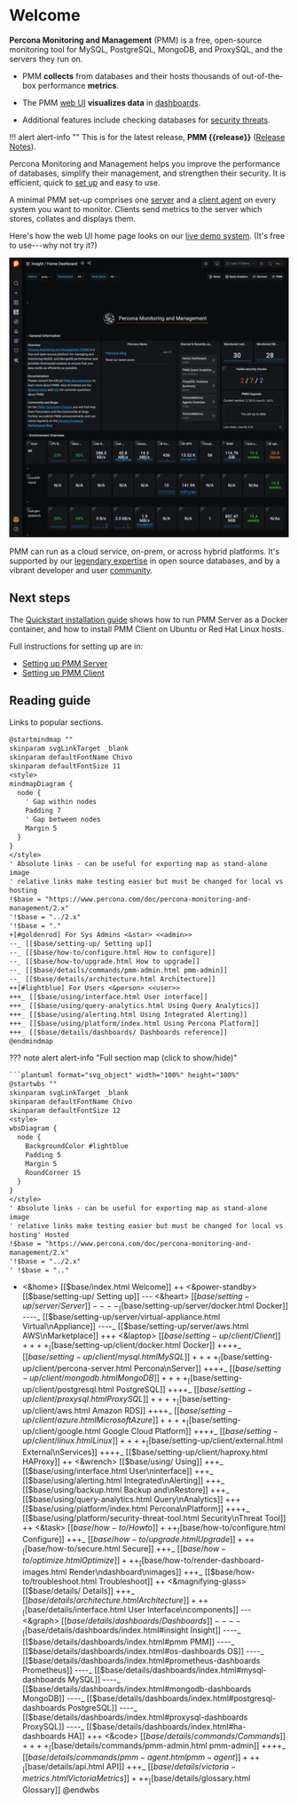 # Welcome

**Percona Monitoring and Management** (PMM) is a free, open-source monitoring tool for MySQL, PostgreSQL, MongoDB, and ProxySQL, and the servers they run on.

- PMM **collects** from databases and their hosts thousands of out-of-the-box performance **metrics**.

- The PMM [web UI](using/interface.md) **visualizes data** in [dashboards](details/dashboards/).

- Additional features include checking databases for [security threats](using/platform/security-threat-tool.md).

!!! alert alert-info ""
    This is for the latest release, **PMM {{release}}** ([Release Notes](release-notes/{{release}}.md)).

Percona Monitoring and Management helps you improve the performance of databases, simplify their management, and strengthen their security. It is efficient, quick to [set up](setting-up/index.md) and easy to use.

A minimal PMM set-up comprises one [server](details/architecture.md#pmm-server) and a [client agent](details/architecture.md#pmm-client) on every system you want to monitor. Clients send metrics to the server which stores, collates and displays them.

Here's how the web UI home page looks on our <a href='https://pmmdemo.percona.com/' target='_blank'>live demo system</a>. (It's free to use---why not try it?)

<a href='https://pmmdemo.percona.com/' target='_blank'><img src="_images/PMM_Home_Dashboard.jpg" width=600px class="imgcenter"/></a>

PMM can run as a cloud service, on-prem, or across hybrid platforms. It's supported by our [legendary expertise][PERCONA_SERVICES] in open source databases, and by a vibrant developer and user [community].

## Next steps

The [Quickstart installation guide](https://www.percona.com/software/pmm/quickstart) shows how to run PMM Server as a Docker container, and how to install PMM Client on Ubuntu or Red Hat Linux hosts.

Full instructions for setting up are in:

- [Setting up PMM Server](setting-up/server/index.md)
- [Setting up PMM Client](setting-up/client/index.md)

## Reading guide

Links to popular sections.

```plantuml format="svg_object" width="90%" height="90%"
@startmindmap ""
skinparam svgLinkTarget _blank
skinparam defaultFontName Chivo
skinparam defaultFontSize 11
<style>
mindmapDiagram {
  node {
    ' Gap within nodes
    Padding 7
    ' Gap between nodes
    Margin 5
  }
}
</style>
' Absolute links - can be useful for exporting map as stand-alone image
' relative links make testing easier but must be changed for local vs hosting
!$base = "https://www.percona.com/doc/percona-monitoring-and-management/2.x"
'!$base = "../2.x"
'!$base = "."
+[#goldenrod] For Sys Admins <&star> <<admin>>
--_ [[$base/setting-up/ Setting up]]
--_ [[$base/how-to/configure.html How to configure]]
--_ [[$base/how-to/upgrade.html How to upgrade]]
--_ [[$base/details/commands/pmm-admin.html pmm-admin]]
--_ [[$base/details/architecture.html Architecture]]
++[#lightblue] For Users <&person> <<user>>
+++_ [[$base/using/interface.html User interface]]
+++_ [[$base/using/query-analytics.html Using Query Analytics]]
+++_ [[$base/using/alerting.html Using Integrated Alerting]]
+++_ [[$base/using/platform/index.html Using Percona Platform]]
+++_ [[$base/details/dashboards/ Dashboards reference]]
@endmindmap
```

??? note alert alert-info "Full section map (click to show/hide)"

    ```plantuml format="svg_object" width="100%" height="100%"
    @startwbs ""
    skinparam svgLinkTarget _blank
    skinparam defaultFontName Chivo
    skinparam defaultFontSize 12
    <style>
    wbsDiagram {
      node {
        BackgroundColor #lightblue
        Padding 5
        Margin 5
        RoundCorner 15
      }
    }
    </style>
    ' Absolute links - can be useful for exporting map as stand-alone image
    ' relative links make testing easier but must be changed for local vs hosting' Hosted
    !$base = "https://www.percona.com/doc/percona-monitoring-and-management/2.x"
    '!$base = "../2.x"
    ' !$base = ".."
+ <&home> [[$base/index.html Welcome]]
++ <&power-standby> [[$base/setting-up/ Setting up]]
--- <&heart> [[$base/setting-up/server/ Server]]
----_ [[$base/setting-up/server/docker.html Docker]]
----_ [[$base/setting-up/server/virtual-appliance.html Virtual\nAppliance]]
----_ [[$base/setting-up/server/aws.html AWS\nMarketplace]]
+++ <&laptop> [[$base/setting-up/client/ Client]]
++++_ [[$base/setting-up/client/docker.html Docker]]
++++_ [[$base/setting-up/client/mysql.html MySQL]]
++++_ [[$base/setting-up/client/percona-server.html Percona\nServer]]
++++_ [[$base/setting-up/client/mongodb.html MongoDB]]
++++_ [[$base/setting-up/client/postgresql.html PostgreSQL]]
++++_ [[$base/setting-up/client/proxysql.html ProxySQL]]
++++_ [[$base/setting-up/client/aws.html Amazon RDS]]
++++_ [[$base/setting-up/client/azure.html Microsoft Azure]]
++++_ [[$base/setting-up/client/google.html Google Cloud Platform]]
++++_ [[$base/setting-up/client/linux.html Linux]]
++++_ [[$base/setting-up/client/external.html External\nServices]]
++++_ [[$base/setting-up/client/haproxy.html HAProxy]]
++ <&wrench> [[$base/using/ Using]]
+++_ [[$base/using/interface.html User\ninterface]]
+++_ [[$base/using/alerting.html Integrated\nAlerting]]
+++_ [[$base/using/backup.html Backup and\nRestore]]
+++_ [[$base/using/query-analytics.html Query\nAnalytics]]
+++ [[$base/using/platform/index.html Percona\nPlatform]]
++++_ [[$base/using/platform/security-threat-tool.html Security\nThreat Tool]]
++ <&task> [[$base/how-to/ How to]]
+++_ [[$base/how-to/configure.html Configure]]
+++_ [[$base/how-to/upgrade.html Upgrade]]
+++_ [[$base/how-to/secure.html Secure]]
+++_ [[$base/how-to/optimize.html Optimize]]
+++_ [[$base/how-to/render-dashboard-images.html Render\ndashboard\nimages]]
+++_ [[$base/how-to/troubleshoot.html Troubleshoot]]
++ <&magnifying-glass> [[$base/details/ Details]]
+++_ [[$base/details/architecture.html Architecture]]
+++_ [[$base/details/interface.html User Interface\ncomponents]]
--- <&graph> [[$base/details/dashboards/ Dashboards]]
----_ [[$base/details/dashboards/index.html#insight Insight]]
----_ [[$base/details/dashboards/index.html#pmm PMM]]
----_ [[$base/details/dashboards/index.html#os-dashboards OS]]
----_ [[$base/details/dashboards/index.html#prometheus-dashboards Prometheus]]
----_ [[$base/details/dashboards/index.html#mysql-dashboards MySQL]]
----_ [[$base/details/dashboards/index.html#mongodb-dashboards MongoDB]]
----_ [[$base/details/dashboards/index.html#postgresql-dashboards PostgreSQL]]
----_ [[$base/details/dashboards/index.html#proxysql-dashboards ProxySQL]]
----_ [[$base/details/dashboards/index.html#ha-dashboards HA]]
+++ <&code> [[$base/details/commands/ Commands]]
++++_ [[$base/details/commands/pmm-admin.html pmm-admin]]
++++_ [[$base/details/commands/pmm-agent.html pmm-agent]]
+++_ [[$base/details/api.html API]]
+++_ [[$base/details/victoria-metrics.html VictoriaMetrics]]
+++_ [[$base/details/glossary.html Glossary]]
    @endwbs
    ```

[PERCONA_SERVICES]: https://www.percona.com/services
[community]: https://www.percona.com/forums/questions-discussions/percona-monitoring-and-management
